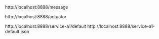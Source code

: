 http://localhost:8888/message

http://localhost:8888/actuator

http://localhost:8888/service-a1/default
http://localhost:8888/service-a1-default.json
